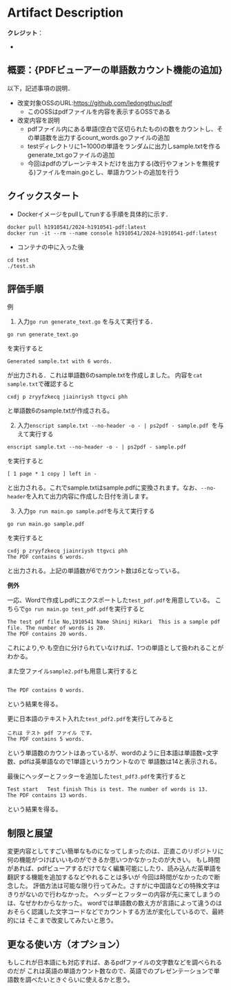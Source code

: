 # Artifact Description

**クレジット**：

* 

## 概要：{PDFビューアーの単語数カウント機能の追加}

以下，記述事項の説明．

* 改変対象OSSのURL:https://github.com/ledongthuc/pdf
  + このOSSはpdfファイルを内容を表示するOSSである
* 改変内容を説明
  + pdfファイル内にある単語(空白で区切られたもの)の数をカウントし、その単語数を出力するcount_words.goファイルの追加
  + testディレクトリに1~1000の単語をランダムに出力しsample.txtを作るgenerate_txt.goファイルの追加
  + 今回はpdfのプレーンテキストだけを出力する(改行やフォントを無視する)ファイルをmain.goとし、単語カウントの追加を行う
  

## クイックスタート

* Dockerイメージをpullしてrunする手順を具体的に示す．

```
docker pull h1910541/2024-h1910541-pdf:latest
docker run -it --rm --name console h1910541/2024-h1910541-pdf:latest
```

* コンテナの中に入った後
```
cd test
./test.sh
```

## 評価手順

例
1. 入力`go run generate_text.go` を与えて実行する．

```
go run generate_text.go
```

を実行すると

```
Generated sample.txt with 6 words.
```

が出力される．これは単語数6のsample.txtを作成しました。
内容を`cat sample.txt`で確認すると

```
cxdj p zryyfzkecq jiainriysh ttgvci phh
```
と単語数6のsample.txtが作成される。

2. 入力`enscript sample.txt --no-header -o - | ps2pdf - sample.pdf `を与えて実行する

```
enscript sample.txt --no-header -o - | ps2pdf - sample.pdf 
```
を実行すると
```
[ 1 page * 1 copy ] left in -
```
と出力される。これでsample.txtはsample.pdfに変換されます。なお、`--no-header`を入れて出力内容に作成した日付を消します。

3. 入力`go run main.go sample.pdf`を与えて実行する

```
go run main.go sample.pdf 
```
を実行すると
```
cxdj p zryyfzkecq jiainriysh ttgvci phh
The PDF contains 6 words.
```
と出力される。上記の単語数が6でカウント数は6となっている。

**例外**

一応、Wordで作成しpdfにエクスポートした`test_pdf.pdf`を用意している。
こちらで`go run main.go test_pdf.pdf`を実行すると

```
The test pdf file No,1910541 Name Shinij Hikari  This is a sample pdf file. The number of words is 20. 
The PDF contains 20 words.
```
これにより,や.も空白に分けられていなければ、1つの単語として扱われることがわかる。

また空ファイル`sample2.pdf`も用意し実行すると

```

The PDF contains 0 words.
```
という結果を得る。

更に日本語のテキスト入れた`test_pdf2.pdf`を実行してみると

```
これは テスト pdf ファイル です。 
The PDF contains 5 words.
```
という単語数のカウントはあっているが、wordのように日本語は単語数=文字数、pdfは英単語なので1単語というカウントなので
単語数は14と表示される。

最後にヘッダーとフッターを追加した`test_pdf3.pdf`を実行すると

```
Test start   Test finish This is test. The number of words is 13.  
The PDF contains 13 words.
```
という結果を得る。

## 制限と展望

変更内容としてすごい簡単なものになってしまったのは、正直このリポジトリに何の機能がつけばいいものができるか思いつかなかったのが大きい。
もし時間があれば、pdfビューアするだけでなく編集可能にしたり、読み込んだ英単語を翻訳する機能を追加するなどやれることは多いが
今回は時間がなかったので断念した。
評価方法は可能な限り行ってみた。さすがに中国語などの特殊文字はきりがないので行わなかった。
ヘッダーとフッターの内容が先に来てしまうのは、なぜかわからなかった。
wordでは単語数の数え方が言語によって違うのはおそらく認識した文字コードなどでカウントする方法が変化しているので、最終的には
そこまで改変してみたいと思う。


## 更なる使い方（オプション）

もしこれが日本語にも対応すれば、あるpdfファイルの文字数などを調べられるのだが
これは英語の単語カウント数なので、英語でのプレゼンテーションで単語数を調べたいときぐらいに使えるかと思う。
